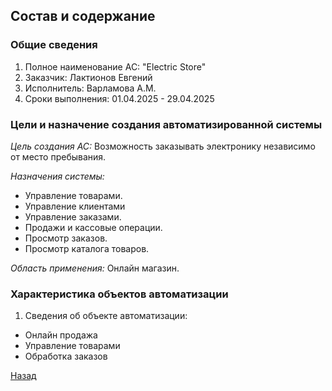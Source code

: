 ﻿## Состав и содержание

### Общие сведения
1. Полное наименование АС: "Electric Store"
2. Заказчик: Лактионов Евгений
3. Исполнитель: Варламова А.М.
4. Сроки выполнения: 01.04.2025 - 29.04.2025

### Цели и назначение создания автоматизированной системы

*Цель создания АС:* Возможность заказывать электронику независимо от место пребывания.

*Назначения системы:*
- Управление товарами.
- Управление клиентами
- Управление заказами.
- Продажи и кассовые операции.
- Просмотр заказов.
- Просмотр каталога товаров.

*Область применения:* Онлайн магазин.

### Характеристика объектов автоматизации

1. Сведения об объекте автоматизации:
- Онлайн продажа
- Управление товарами
- Обработка заказов


[Назад](content.md)